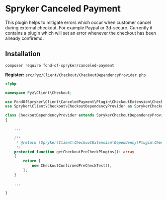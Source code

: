 # Spryker Canceled Payment

This plugin helps to mitigate errors which occur when customer cancel during external checkout.
For example Paypal or 3d-secure. Currently it contains a plugin which will set an error whenever the checkout has
 been already confiremd.

## Installation

`composer require fond-of-spryker/canceled-payment`

**Register:**
`src/Pyz/Client/Checkout/CheckoutDependencyProvider.php`

```php
<?php

namespace Pyz\Client\Checkout;

use FondOfSpryker\Client\CanceledPayment\Plugin\CheckoutExtension\CheckoutConfirmedPreCheckTest;
use Spryker\Client\Checkout\CheckoutDependencyProvider as SprykerCheckoutDependencyProvider;

class CheckoutDependencyProvider extends SprykerCheckoutDependencyProvider
{

    ...

    /**
     * @return \Spryker\Client\CheckoutExtension\Dependency\Plugin\CheckoutPreCheckPluginInterface[]
     */
    protected function getCheckoutPreCheckPlugins(): array
    {
        return [
            new CheckoutConfirmedPreCheckTest(),
        ];
    }

    ...

}

```
